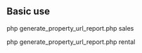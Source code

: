 ## Basic use
php generate_property_url_report.php sales

php generate_property_url_report.php rental